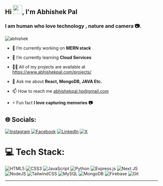   <h2 align="left">Hi <img src="https://github.com/TheDudeThatCode/TheDudeThatCode/blob/master/Assets/Hi.gif" width="30">, I'm Abhishek Pal </h2  >
<h3 align="left">I am human who love technology , nature and camera 📷.</h3>

<p align="left"> <img src="https://komarev.com/ghpvc/?username=venkateeshh&label=Profile%20views&color=0e75b6&style=flat" alt="abhishek" /> </p>

- 🔭 I’m currently working on **MERN stack**

- 🌱 I’m currently learning **Cloud Services**

- 👨‍💻 All of my projects are available at https://www.abhishekpal.com/projects/

- 💬 Ask me about **React, MongoDB, JAVA Etc.**

- 📫 How to reach me  abhishekpal.hp@gmail.com

- ⚡ Fun fact **I love capturing memories 📷**

## 🌐 Socials:
[![Instagram](https://img.shields.io/badge/Instagram-%23E4405F.svg?logo=Instagram&logoColor=white)](https://instagram.com/ethii.abhishek) [![Facebook](https://img.shields.io/badge/Facebook-%3b5998.svg?logo=Facebook&logoColor=white)](https://facebook.com/ethii.abhishek) [![LinkedIn](https://img.shields.io/badge/LinkedIn-%230077B5.svg?logo=linkedin&logoColor=white)](https://linkedin.com/in/ethii-abhishek) [![X](https://img.shields.io/badge/X-black.svg?logo=X&logoColor=white)](https://x.com/ethii-abhishek) 


# 💻 Tech Stack:
![HTML5](https://img.shields.io/badge/html5-%23E34F26.svg?style=flat&logo=html5&logoColor=white) ![CSS3](https://img.shields.io/badge/css3-%231572B6.svg?style=flat&logo=css3&logoColor=white) ![JavaScript](https://img.shields.io/badge/javascript-%23323330.svg?style=flat&logo=javascript&logoColor=%23F7DF1E) ![Python](https://img.shields.io/badge/typescript-%23007ACC.svg?style=flat&logo=typescript&logoColor=white) ![Express.js](https://img.shields.io/badge/express.js-%23404d59.svg?style=flat&logo=express&logoColor=%2361DAFB) ![Next JS](https://img.shields.io/badge/Next-black?style=flat&logo=next.js&logoColor=white) ![NodeJS](https://img.shields.io/badge/node.js-6DA55F?style=flat&logo=node.js&logoColor=white) ![TailwindCSS](https://img.shields.io/badge/tailwindcss-%2338B2AC.svg?style=flat&logo=tailwind-css&logoColor=white) ![MySQL](https://img.shields.io/badge/mysql-4479A1.svg?style=flat&logo=mysql&logoColor=white) ![MongoDB](https://img.shields.io/badge/MongoDB-%234ea94b.svg?style=flat&logo=mongodb&logoColor=white) ![Firebase](https://img.shields.io/badge/firebase-a08021?style=flat&logo=firebase&logoColor=ffcd34) ![Git](https://img.shields.io/badge/git-%23F05033.svg?style=flat&logo=git&logoColor=white)

---
